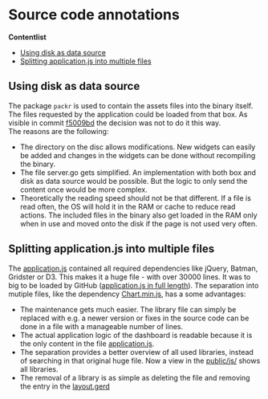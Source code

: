 # Source code annotations

**Contentlist**  
- [Using disk as data source](#using-disk-as-data-source)
- [Splitting application.js into multiple files](#splitting-applicationjs-into-multiple-files)

## Using disk as data source
The package `packr` is used to contain the assets files into the binary itself. The files requested by the application could be loaded from that box. As visible in commit [f5009bd](https://github.com/Hein-Software-Solutions/goDashing/commit/f5009bd) the decision was not to do it this way.  
The reasons are the following:
- The directory on the disc allows modifications. New widgets can easily be added and changes in the widgets can be done without recompiling the binary.
- The file server.go gets simplified. An implementation with both box and disk as data source would be possible. But the logic to only send the content once would be more complex.
- Theoretically the reading speed should not be that different. If a file is read often, the OS will hold it in the RAM or cache to reduce read actions. The included files in the binary also get loaded in the RAM only when in use and moved onto the disk if the page is not used very often.

## Splitting application.js into multiple files
The [application.js](../../assets/public/js/application.js) contained all required dependencies like jQuery, Batman, Gridster or D3. This makes it a huge file - with over 30000 lines. It was to big to be loaded by GitHub ([application.js in full length](../../../149d2fd7ae585ddad473e7ef6ae1d7315db38d1c/assets/public/js/application.js)). The separation into mutiple files, like the dependency [Chart.min.js](../../assets/public/js/Chart.min.js), has a some advantages:
- The maintenance gets much easier. The library file can simply be replaced with e.g. a newer version or fixes in the source code can be done in a file with a manageable number of lines.
- The actual application logic of the dashboard is readable because it is the only content in the file [application.js](../../assets/public/js/application.js).
- The separation provides a better overview of all used libraries, instead of searching in that original huge file. Now a view in the [public/js/](../../assets/public/js) shows all libraries.
- The removal of a library is as simple as deleting the file and removing the entry in the [layout.gerd](../../assets/dashboards/layout.gerb)
